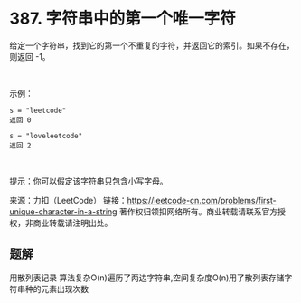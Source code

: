 # 387. 字符串中的第一个唯一字符
给定一个字符串，找到它的第一个不重复的字符，并返回它的索引。如果不存在，则返回 -1。

 

示例：

    s = "leetcode"
    返回 0

    s = "loveleetcode"
    返回 2
 

提示：你可以假定该字符串只包含小写字母。

来源：力扣（LeetCode）
链接：https://leetcode-cn.com/problems/first-unique-character-in-a-string
著作权归领扣网络所有。商业转载请联系官方授权，非商业转载请注明出处。

## 题解
用散列表记录
算法复杂O(n)遍历了两边字符串,空间复杂度O(n)用了散列表存储字符串种的元素出现次数